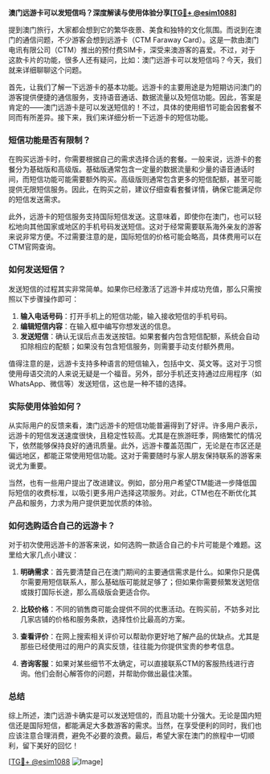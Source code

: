 **澳门远游卡可以发短信吗？深度解读与使用体验分享[[TG💪+ @esim1088](https://t.me/s/esim1088)]**

提到澳门旅行，大家都会想到它的繁华夜景、美食和独特的文化氛围。而说到在澳门的通信问题，不少游客会想到远游卡（CTM Faraway Card）。这是一款由澳门电讯有限公司（CTM）推出的预付费SIM卡，深受来澳游客的喜爱。不过，对于这款卡片的功能，很多人还有疑问，比如：澳门远游卡可以发短信吗？今天，我们就来详细聊聊这个问题。

首先，让我们了解一下远游卡的基本功能。远游卡的主要用途是为短期访问澳门的游客提供便捷的通信服务，支持语音通话、数据流量以及短信功能。因此，答案是肯定的——澳门远游卡是可以发送短信的！不过，具体的使用细节可能会因套餐不同而有所差异。接下来，我们来详细分析一下远游卡的短信功能。

### 短信功能是否有限制？

在购买远游卡时，你需要根据自己的需求选择合适的套餐。一般来说，远游卡的套餐分为基础版和高级版。基础版通常包含一定量的数据流量和少量的语音通话时间，而短信功能可能需要额外购买。高级版则通常包含更多的短信配额，甚至可能提供无限短信服务。因此，在购买之前，建议仔细查看套餐详情，确保它能满足你的短信发送需求。

此外，远游卡的短信服务支持国际短信发送。这意味着，即使你在澳门，也可以轻松地向其他国家或地区的手机号码发送短信。这对于经常需要联系海外亲友的游客来说非常方便。不过需要注意的是，国际短信的价格可能会略高，具体费用可以在CTM官网查询。

### 如何发送短信？

发送短信的过程其实非常简单。如果你已经激活了远游卡并成功充值，那么只需按照以下步骤操作即可：

1. **输入电话号码**：打开手机上的短信功能，输入接收短信的手机号码。
2. **编辑短信内容**：在输入框中编写你想发送的信息。
3. **发送短信**：确认无误后点击发送按钮。如果套餐内包含短信配额，系统会自动扣除相应的配额；如果没有包含短信服务，则需要手动支付额外费用。

值得注意的是，远游卡支持多种语言的短信输入，包括中文、英文等。这对于习惯使用母语交流的人来说无疑是一个福音。另外，部分手机还支持通过应用程序（如WhatsApp、微信等）发送短信，这也是一种不错的选择。

### 实际使用体验如何？

从实际用户的反馈来看，澳门远游卡的短信功能普遍得到了好评。许多用户表示，远游卡的短信发送速度很快，且稳定性较高。尤其是在旅游旺季，网络繁忙的情况下，依然能够保持良好的通讯质量。此外，远游卡覆盖范围广，无论是在市区还是偏远地区，都能正常使用短信功能。这对于需要随时与家人朋友保持联系的游客来说尤为重要。

当然，也有一些用户提出了改进建议。例如，部分用户希望CTM能进一步降低国际短信的收费标准，以吸引更多用户选择这项服务。对此，CTM也在不断优化其产品和服务，力求为用户提供更加优质的体验。

### 如何选购适合自己的远游卡？

对于初次使用远游卡的游客来说，如何选购一款适合自己的卡片可能是个难题。这里给大家几点小建议：

1. **明确需求**：首先要清楚自己在澳门期间的主要通信需求是什么。如果你只是偶尔需要用短信联系人，那么基础版可能就足够了；但如果你需要频繁发送短信或拨打国际长途，那么高级版会更适合你。

2. **比较价格**：不同的销售商可能会提供不同的优惠活动。在购买前，不妨多对比几家店铺的价格和服务条款，选择性价比最高的方案。

3. **查看评价**：在网上搜索相关评价可以帮助你更好地了解产品的优缺点。尤其是那些已经使用过的用户的真实反馈，往往能为你提供宝贵的参考信息。

4. **咨询客服**：如果对某些细节不太确定，可以直接联系CTM的客服热线进行咨询。他们会耐心解答你的问题，并帮助你做出最佳决策。

### 总结

综上所述，澳门远游卡确实是可以发送短信的，而且功能十分强大。无论是国内短信还是国际短信，都能满足大多数游客的需求。当然，在享受便利的同时，我们也应该注意合理消费，避免不必要的浪费。最后，希望大家在澳门的旅程中一切顺利，留下美好的回忆！

[[TG💪+ @esim1088](https://t.me/s/esim1088) ![Image](https://i.postimg.cc/4NQfJmqS/Snipaste-2025-05-13-00-14-12.png)]